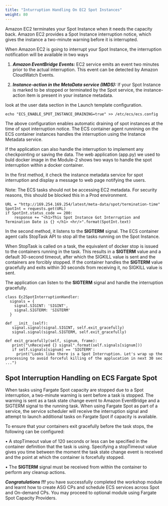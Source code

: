 ```yaml
---
title: "Inturruption Handling On EC2 Spot Instances"
weight: 80
---
```


Amazon EC2 terminates your Spot Instance when it needs the capacity back. Amazon EC2 provides a Spot Instance interruption notice, which gives the instance a two-minute warning before it is interrupted.

When Amazon EC2 is going to interrupt your Spot Instance, the interruption notification will be available in two ways

1. ***Amazon EventBridge Events:*** EC2 service emits an event two minutes prior to the actual interruption. This event can be detected by Amazon CloudWatch Events.

1. ***Instance-action in the MetaData service (IMDS):*** If your Spot Instance is marked to be stopped or terminated by the Spot service, the instance-action item is present in your instance metadata.

look at the user data section in the Launch template configuration.

```
echo "ECS_ENABLE_SPOT_INSTANCE_DRAINING=true" >> /etc/ecs/ecs.config
```

The above configuration enables automatic draining of spot instances at the time of spot interruption notice. The ECS container agent runnining on the ECS container instances handles the interruption using the Instance Metadata service.

If the application can also handle the interruption to implement any checkpointing or saving the data. The web application (app.py) we used to buld docker image in the Module-2 shows two ways to handle the spot interruption within a docker container.

In the first method, it check the instance metadata service for spot interruption and display a message to web page notifying the users.

Note:  The ECS tasks should not be accessing EC2 metadata. For security reasons, this should be blocked this in a Prod environment.

```
URL = "http://169.254.169.254/latest/meta-data/spot/termination-time"
SpotInt = requests.get(URL)
if SpotInt.status_code == 200:
    response += "<h1>This Spot Instance Got Interruption and Termination Date is {} </h1> <hr/>".format(SpotInt.text)
```

In the second method, it listens to the **SIGTERM** signal. The ECS container agent calls StopTask API to stop all the tasks running on the Spot Instance.

When StopTask is called on a task, the equivalent of docker stop is issued to the containers running in the task. This results in a **SIGTERM** value and a default 30-second timeout, after which the SIGKILL value is sent and the containers are forcibly stopped. If the container handles the **SIGTERM** value gracefully and exits within 30 seconds from receiving it, no SIGKILL value is sent.


The application can listen to the **SIGTERM** signal and handle the interruption gracefully.

```
class Ec2SpotInterruptionHandler:
  signals = {
    signal.SIGINT: 'SIGINT',
    signal.SIGTERM: 'SIGTERM'
  }

def __init__(self):
   signal.signal(signal.SIGINT, self.exit_gracefully)
   signal.signal(signal.SIGTERM, self.exit_gracefully)

def exit_gracefully(self, signum, frame):
   print("\nReceived {} signal".format(self.signals[signum]))
   if self.signals[signum] == 'SIGTERM':
     print("Looks like there is a Spot Interruption. Let's wrap up the processing to avoid forceful killing of the applucation in next 30 sec ...")
```

Spot Interruption Handling on ECS Fargate Spot
---

When tasks using Fargate Spot capacity are stopped due to a Spot interruption, a two-minute warning is sent before a task is stopped. The warning is sent as a task state change event to Amazon EventBridge
and a SIGTERM signal to the running task. When using Fargate Spot as part of a service, the service
scheduler will receive the interruption signal and attempt to launch additional tasks on Fargate Spot if
capacity is available.

To ensure that your containers exit gracefully before the task stops, the following can be configured:

• A stopTimeout value of 120 seconds or less can be specified in the container definition that the task
is using. Specifying a stopTimeout value gives you time between the moment the task state change event is received and the point at which the container is forcefully stopped. 

• The **SIGTERM** signal must be received from within the container to perform any cleanup actions.


***Congratulations !!!*** you have successfully completed the workshop module and learnt how to create ASG CPs and schedule ECS services across Spot and On-demand CPs. You may proceed to optional module using Fargate Spot Capacity Providers.